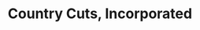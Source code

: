 ---
title: "Country Cuts, Incorporated"
url: /fairview/country-cuts-incorporated/
shop: hairdresser
---